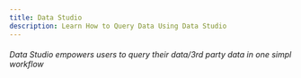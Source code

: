 ```yaml
---
title: Data Studio 
description: Learn How to Query Data Using Data Studio 
---
```


###### Data Studio empowers users to query their data/3rd party data in one simpl workflow
